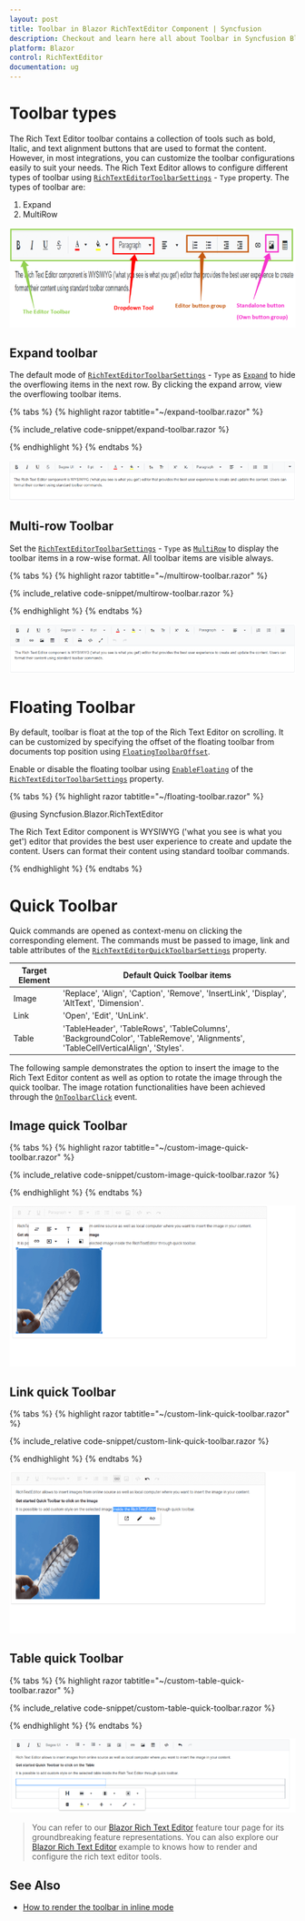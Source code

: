 ```yaml
---
layout: post
title: Toolbar in Blazor RichTextEditor Component | Syncfusion
description: Checkout and learn here all about Toolbar in Syncfusion Blazor RichTextEditor component and much more.
platform: Blazor
control: RichTextEditor
documentation: ug
---
```


# Toolbar types

The Rich Text Editor toolbar contains a collection of tools such as bold, Italic, and text alignment buttons that are used to format the content. However, in most integrations, you can customize the toolbar configurations easily to suit your needs. The Rich Text Editor allows to configure different types of toolbar using [`RichTextEditorToolbarSettings`](https://help.syncfusion.com/cr/blazor/Syncfusion.Blazor.RichTextEditor.RichTextEditorToolbarSettings.html) - `Type` property. The types of toolbar are:

1. Expand
2. MultiRow

![Toolbar](./images/blazor-richtexteditor-toolbar-types.png)

## Expand toolbar

The default mode of [`RichTextEditorToolbarSettings`](https://help.syncfusion.com/cr/blazor/Syncfusion.Blazor.RichTextEditor.RichTextEditorToolbarSettings.html#Syncfusion_Blazor_RichTextEditor_RichTextEditorToolbarSettings_Type) - `Type` as [`Expand`](https://help.syncfusion.com/cr/blazor/Syncfusion.Blazor.RichTextEditor.ToolbarType.html#Syncfusion_Blazor_RichTextEditor_ToolbarType_Expand) to hide the overflowing items in the next row. By clicking the expand arrow, view the overflowing toolbar items.

{% tabs %}
{% highlight razor tabtitle="~/expand-toolbar.razor" %}

{% include_relative code-snippet/expand-toolbar.razor %}

{% endhighlight %}
{% endtabs %}

![Blazor RichTextEditor with Expand Toolbar](./images/blazor-richtexteditor-expand-toolbar.png)

## Multi-row Toolbar

Set the [`RichTextEditorToolbarSettings`](https://help.syncfusion.com/cr/blazor/Syncfusion.Blazor.RichTextEditor.RichTextEditorToolbarSettings.html#Syncfusion_Blazor_RichTextEditor_RichTextEditorToolbarSettings_Type) - `Type` as [`MultiRow`](https://help.syncfusion.com/cr/blazor/Syncfusion.Blazor.RichTextEditor.ToolbarType.html#Syncfusion_Blazor_RichTextEditor_ToolbarType_MultiRow) to display the toolbar items in a row-wise format. All toolbar items are visible always.

{% tabs %}
{% highlight razor tabtitle="~/multirow-toolbar.razor" %}

{% include_relative code-snippet/multirow-toolbar.razor %}

{% endhighlight %}
{% endtabs %}

![Blazor RichTextEditor with MultiRow Toolbar](./images/blazor-richtexteditor-multirow-toolbar.png)

# Floating Toolbar

By default, toolbar is float at the top of the Rich Text Editor on scrolling. It can be customized by specifying the offset of the floating toolbar from documents top position using [`FloatingToolbarOffset`](https://help.syncfusion.com/cr/blazor/Syncfusion.Blazor.RichTextEditor.SfRichTextEditor.html#Syncfusion_Blazor_RichTextEditor_SfRichTextEditor_FloatingToolbarOffset).

Enable or disable the floating toolbar using [`EnableFloating`](https://help.syncfusion.com/cr/blazor/Syncfusion.Blazor.RichTextEditor.RichTextEditorToolbarSettings.html#Syncfusion_Blazor_RichTextEditor_RichTextEditorToolbarSettings_EnableFloating) of the [`RichTextEditorToolbarSettings`](https://help.syncfusion.com/cr/blazor/Syncfusion.Blazor.RichTextEditor.RichTextEditorToolbarSettings.html) property.

{% tabs %}
{% highlight razor tabtitle="~/floating-toolbar.razor" %}

@using Syncfusion.Blazor.RichTextEditor

<SfRichTextEditor Height="800px">
    <RichTextEditorToolbarSettings EnableFloating="true" />
    <p>The Rich Text Editor component is WYSIWYG ('what you see is what you get') editor that provides the best user experience to create and update the content. Users can format their content using standard toolbar commands.</p>
</SfRichTextEditor>

{% endhighlight %}
{% endtabs %}

# Quick Toolbar 

Quick commands are opened as context-menu on clicking the corresponding element. The commands must be passed to image, link and table attributes of the [`RichTextEditorQuickToolbarSettings`](https://help.syncfusion.com/cr/blazor/Syncfusion.Blazor.RichTextEditor.RichTextEditorQuickToolbarSettings.html) property.

| Target Element | Default Quick Toolbar items |
|----------------|---------|
| Image | 'Replace', 'Align', 'Caption', 'Remove', 'InsertLink', 'Display', 'AltText', 'Dimension'. |
| Link | 'Open', 'Edit', 'UnLink'. |
| Table | 'TableHeader', 'TableRows', 'TableColumns', 'BackgroundColor', 'TableRemove', 'Alignments', 'TableCellVerticalAlign', 'Styles'. |

The following sample demonstrates the option to insert the image to the Rich Text Editor content as well as option to rotate the image through the quick toolbar. The image rotation functionalities have been achieved through the [`OnToolbarClick`](https://help.syncfusion.com/cr/blazor/Syncfusion.Blazor.RichTextEditor.RichTextEditorEvents.html#Syncfusion_Blazor_RichTextEditor_RichTextEditorEvents_OnToolbarClick) event.

## Image quick Toolbar

{% tabs %}
{% highlight razor tabtitle="~/custom-image-quick-toolbar.razor" %}

{% include_relative code-snippet/custom-image-quick-toolbar.razor %}

{% endhighlight %}
{% endtabs %}


![Blazor RichTextEditor with Image Toolbar](./images/blazor-richtexteditor-image-toolbar.png)

## Link quick Toolbar

{% tabs %}
{% highlight razor tabtitle="~/custom-link-quick-toolbar.razor" %}

{% include_relative code-snippet/custom-link-quick-toolbar.razor %}

{% endhighlight %}
{% endtabs %}

![Blazor RichTextEditor with Link Toolbar](./images/blazor-richtexteditor-link-toolbar.png)

## Table quick Toolbar

{% tabs %}
{% highlight razor tabtitle="~/custom-table-quick-toolbar.razor" %}

{% include_relative code-snippet/custom-table-quick-toolbar.razor %}

{% endhighlight %}
{% endtabs %}

![Blazor RichTextEditor with Table Toolbar](./images/blazor-richtexteditor-quick-toolbar-table.png)


> You can refer to our [Blazor Rich Text Editor](https://www.syncfusion.com/blazor-components/blazor-wysiwyg-rich-text-editor) feature tour page for its groundbreaking feature representations. You can also explore our [Blazor Rich Text Editor](https://blazor.syncfusion.com/demos/rich-text-editor/overview?theme=bootstrap4) example to knows how to render and configure the rich text editor tools.

## See Also

* [How to render the toolbar in inline mode](./inline-mode/)